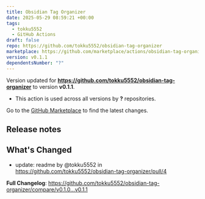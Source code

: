 ```yaml
---
title: Obsidian Tag Organizer
date: 2025-05-29 08:59:21 +00:00
tags:
  - tokku5552
  - GitHub Actions
draft: false
repo: https://github.com/tokku5552/obsidian-tag-organizer
marketplace: https://github.com/marketplace/actions/obsidian-tag-organizer
version: v0.1.1
dependentsNumber: "?"
---
```



Version updated for **https://github.com/tokku5552/obsidian-tag-organizer** to version **v0.1.1**.
- This action is used across all versions by **?** repositories.

Go to the [GitHub Marketplace](https://github.com/marketplace/actions/obsidian-tag-organizer) to find the latest changes.

## Release notes

## What's Changed
* update: readme by @tokku5552 in https://github.com/tokku5552/obsidian-tag-organizer/pull/4


**Full Changelog**: https://github.com/tokku5552/obsidian-tag-organizer/compare/v0.1.0...v0.1.1
